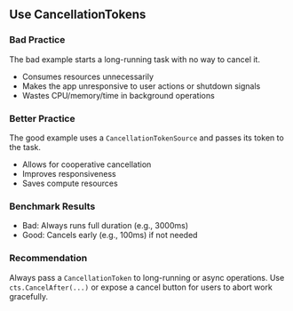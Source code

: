 ## Use CancellationTokens

### Bad Practice

The bad example starts a long-running task with no way to cancel it.

- Consumes resources unnecessarily
- Makes the app unresponsive to user actions or shutdown signals
- Wastes CPU/memory/time in background operations

### Better Practice

The good example uses a `CancellationTokenSource` and passes its token to the task.

- Allows for cooperative cancellation
- Improves responsiveness
- Saves compute resources

### Benchmark Results

- Bad: Always runs full duration (e.g., 3000ms)
- Good: Cancels early (e.g., 100ms) if not needed

### Recommendation

Always pass a `CancellationToken` to long-running or async operations. Use `cts.CancelAfter(...)` or expose a cancel button for users to abort work gracefully.
